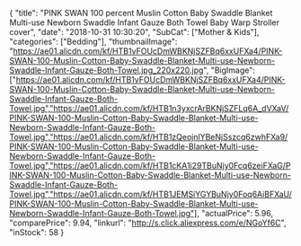 {
	"title": "PINK SWAN 100 percent Muslin Cotton Baby Swaddle Blanket Multi-use Newborn Swaddle Infant Gauze Both Towel Baby Warp Stroller cover",
	"date": "2018-10-31 10:30:20",
	"SubCat": ["Mother & Kids"],
	"categories": ["Bedding"],
	"thumbnailImage": "https://ae01.alicdn.com/kf/HTB1vFOUcDmWBKNjSZFBq6xxUFXa4/PINK-SWAN-100-Muslin-Cotton-Baby-Swaddle-Blanket-Multi-use-Newborn-Swaddle-Infant-Gauze-Both-Towel.jpg_220x220.jpg",
	"BigImage": ["https://ae01.alicdn.com/kf/HTB1vFOUcDmWBKNjSZFBq6xxUFXa4/PINK-SWAN-100-Muslin-Cotton-Baby-Swaddle-Blanket-Multi-use-Newborn-Swaddle-Infant-Gauze-Both-Towel.jpg","https://ae01.alicdn.com/kf/HTB1n3yxcrArBKNjSZFLq6A_dVXaV/PINK-SWAN-100-Muslin-Cotton-Baby-Swaddle-Blanket-Multi-use-Newborn-Swaddle-Infant-Gauze-Both-Towel.jpg","https://ae01.alicdn.com/kf/HTB1zQeojnlYBeNjSszcq6zwhFXa9/PINK-SWAN-100-Muslin-Cotton-Baby-Swaddle-Blanket-Multi-use-Newborn-Swaddle-Infant-Gauze-Both-Towel.jpg","https://ae01.alicdn.com/kf/HTB1cKA1i29TBuNjy0Fcq6zeiFXaG/PINK-SWAN-100-Muslin-Cotton-Baby-Swaddle-Blanket-Multi-use-Newborn-Swaddle-Infant-Gauze-Both-Towel.jpg","https://ae01.alicdn.com/kf/HTB1JEMSiYGYBuNjy0Foq6AiBFXaU/PINK-SWAN-100-Muslin-Cotton-Baby-Swaddle-Blanket-Multi-use-Newborn-Swaddle-Infant-Gauze-Both-Towel.jpg"],
	"actualPrice": 5.96,
	"comparePrice": 9.94,
	"linkurl": "http://s.click.aliexpress.com/e/NGoYf6C",
	"inStock": 58
}
